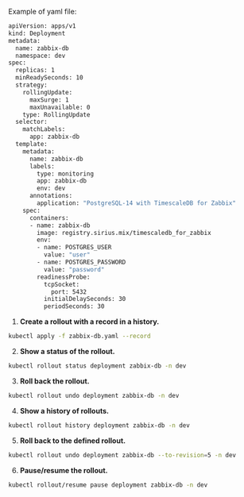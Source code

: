 Example of yaml file:  
``` bash
apiVersion: apps/v1
kind: Deployment
metadata:
  name: zabbix-db
  namespace: dev
spec:
  replicas: 1
  minReadySeconds: 10
  strategy:
    rollingUpdate:
      maxSurge: 1
      maxUnavailable: 0
    type: RollingUpdate
  selector:
    matchLabels:
      app: zabbix-db
  template:
    metadata:
      name: zabbix-db
      labels:
        type: monitoring
        app: zabbix-db
        env: dev
      annotations:
        application: "PostgreSQL-14 with TimescaleDB for Zabbix"
    spec:
      containers:
      - name: zabbix-db
        image: registry.sirius.mix/timescaledb_for_zabbix
        env:
        - name: POSTGRES_USER
          value: "user"
        - name: POSTGRES_PASSWORD
          value: "password"
        readinessProbe:
          tcpSocket:
            port: 5432
          initialDelaySeconds: 30
          periodSeconds: 30
```
1. **Create a rollout with a record in a history.**
``` bash
kubectl apply -f zabbix-db.yaml --record
```
2. **Show a status of the rollout.**
``` bash
kubectl rollout status deployment zabbix-db -n dev
```
3. **Roll back the rollout.**
``` bash
kubectl rollout undo deployment zabbix-db -n dev
```
4. **Show a history of rollouts.**
``` bash
kubectl rollout history deployment zabbix-db -n dev
```
5. **Roll back to the defined rollout.**
``` bash
kubectl rollout undo deployment zabbix-db --to-revision=5 -n dev
```
6. **Pause/resume the rollout.**
``` bash
kubectl rollout/resume pause deployment zabbix-db -n dev
```
